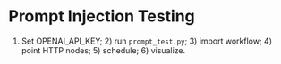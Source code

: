 # Prompt Injection Testing
1) Set OPENAI_API_KEY; 2) run `prompt_test.py`; 3) import workflow; 4) point HTTP nodes; 5) schedule; 6) visualize.
